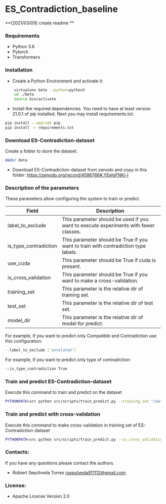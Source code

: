 # ES_Contradiction_baseline

**(2021/03/09) create readme **

### Requirements
* Python 3.6
* Pytorch
* Transformers

### Installation
* Create a Python Environment and activate it:
```bash 
    virtualenv beto --python=python3
    cd ./beto
    source bin/activate
```
* Install the required dependencies. 
You need to have at least version 21.0.1 of pip installed. Next you may install requirements.txt.

```bash
pip install --upgrade pip
pip install -r requirements.txt
```

### Download ES-Contradiction-dataset
Create a folder to store the dataset.

```bash
mkdir data
```
* Download ES-Contradiction-dataset from zenodo and copy in this folder:
https://zenodo.org/record/4586766#.YEelgFNKi-I


### Description of the parameters
These parameters allow configuring the system to train or predict.

|Field|Description|
|---|---|
|label_to_exclude|This parameter should be used if you want to execute experiments with fewer classes.|
|is_type_contradiction|This parameter should be True if you want to train with contradiction type labels.|
|use_cuda|This parameter should be True if cuda is present.|
|is_cross_validation|This parameter should be True if you want to make a cross-validation.|
|training_set|This parameter is the relative dir of training set.|
|test_set|This parameter is the relative dir of test set.|
|model_dir|This parameter is the relative dir of model for predict.|

For example, if you want to predict only Compatible and Contradiction use this configuration:
```bash
--label_to_exclude ['unrelated']
```
For example, if you want to predict only type of contradiction:
```bash
--is_type_contradiction True
```

### Train and predict ES-Contradiction-dataset
Execute this command to train and predict on the dataset
```bash
PYTHONPATH=src python src/scripts/train_predict.py --training_set "/data/ES_Contradiction_train_v1.json" --test_set "/data/ES_Contradiction_test_v1.json"
```

### Train and predict with cross-validation
Execute this command to make cross-validation in training set of ES-Contradiction-dataset
```bash
PYTHONPATH=src python src/scripts/train_predict.py --is_cross_validation True 
```



### Contacts:
If you have any questions please contact the authors.
  * Robiert Sepúlveda Torres rsepulveda911112@gmail.com  
 
### License:
  * Apache License Version 2.0 

